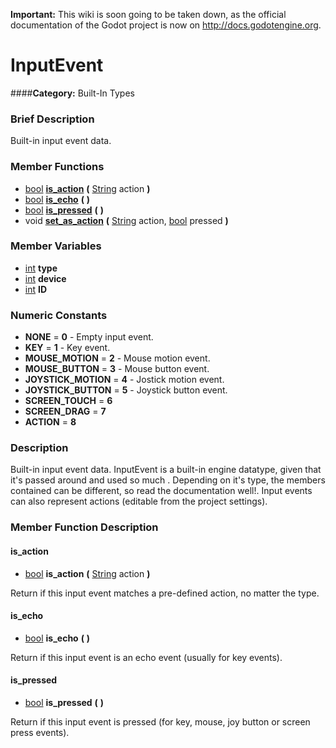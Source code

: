 **Important:** This wiki is soon going to be taken down, as the official documentation of the Godot project is now on http://docs.godotengine.org.

#  InputEvent  
####**Category:** Built-In Types

###  Brief Description  
Built-in input event data.

###  Member Functions 
  * [bool](class_bool)  **[is&#95;action](#is_action)**  **(** [String](class_string) action  **)**
  * [bool](class_bool)  **[is&#95;echo](#is_echo)**  **(** **)**
  * [bool](class_bool)  **[is&#95;pressed](#is_pressed)**  **(** **)**
  * void  **[set&#95;as&#95;action](#set_as_action)**  **(** [String](class_string) action, [bool](class_bool) pressed  **)**

###  Member Variables  
  * [int](class_int) **type**
  * [int](class_int) **device**
  * [int](class_int) **ID**

###  Numeric Constants  
  * **NONE** = **0** - Empty input event.
  * **KEY** = **1** - Key event.
  * **MOUSE_MOTION** = **2** - Mouse motion event.
  * **MOUSE_BUTTON** = **3** - Mouse button event.
  * **JOYSTICK_MOTION** = **4** - Jostick motion event.
  * **JOYSTICK_BUTTON** = **5** - Joystick button event.
  * **SCREEN_TOUCH** = **6**
  * **SCREEN_DRAG** = **7**
  * **ACTION** = **8**

###  Description  
Built-in input event data. InputEvent is a built-in engine datatype, given that it's passed around and used so much . Depending on it's type, the members contained can be different, so read the documentation well!. Input events can also represent actions (editable from the project settings).

###  Member Function Description  

#### <a name="is_action">is_action</a>
  * [bool](class_bool)  **is&#95;action**  **(** [String](class_string) action  **)**

Return if this input event matches a pre-defined action, no matter the type.

#### <a name="is_echo">is_echo</a>
  * [bool](class_bool)  **is&#95;echo**  **(** **)**

Return if this input event is an echo event (usually for key events).

#### <a name="is_pressed">is_pressed</a>
  * [bool](class_bool)  **is&#95;pressed**  **(** **)**

Return if this input event is pressed (for key, mouse, joy button or screen press events).
